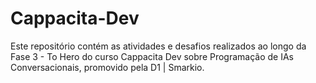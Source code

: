# Cappacita-Dev

Este repositório contém as atividades e desafios realizados ao longo da Fase 3 - To Hero do curso Cappacita Dev sobre Programação de IAs Conversacionais, promovido pela D1 | Smarkio.
